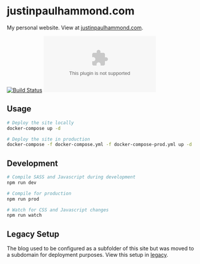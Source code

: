 # justinpaulhammond.com

My personal website. View at [justinpaulhammond.com](https://justinpaulhammond.com).

[![Build Status](https://github.com/Justintime50/justinpaulhammond.com/workflows/build/badge.svg)](https://github.com/Justintime50/justinpaulhammond.com/actions)
[![Licence](https://img.shields.io/github/license/justintime50/justinpaulhammond.com)](LICENSE)

## Usage

```bash
# Deploy the site locally
docker-compose up -d

# Deploy the site in production
docker-compose -f docker-compose.yml -f docker-compose-prod.yml up -d
```

## Development

```bash
# Compile SASS and Javascript during development
npm run dev

# Compile for production
npm run prod

# Watch for CSS and Javascript changes
npm run watch
```

## Legacy Setup

The blog used to be configured as a subfolder of this site but was moved to a subdomain for deployment purposes. View this setup in [legacy](legacy/README.md).
